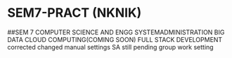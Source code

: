 # SEM7-PRACT (NKNIK)


##SEM 7 COMPUTER SCIENCE AND ENGG
SYSTEMADMINISTRATION 
BIG DATA
CLOUD COMPUTING(COMING SOON)
FULL STACK DEVELOPMENT
 corrected changed manual settings SA still pending group work setting
